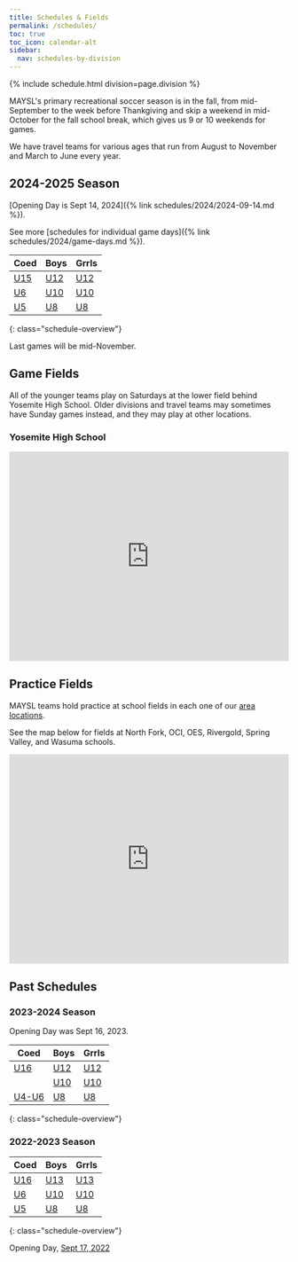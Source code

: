 ```yaml
---
title: Schedules & Fields
permalink: /schedules/
toc: true
toc_icon: calendar-alt
sidebar:
  nav: schedules-by-division
---
```


{% include schedule.html division=page.division %}

MAYSL's primary recreational soccer season is in the fall, from mid-September
to the week before Thankgiving and skip a weekend in mid-October for the fall
school break, which gives us 9 or 10 weekends for games.

We have travel teams for various ages that run from August to November and
March to June every year.


## 2024-2025 Season

[Opening Day is Sept 14, 2024]({% link schedules/2024/2024-09-14.md %}).

See more [schedules for individual game days]({% link schedules/2024/game-days.md %}).


| Coed | Boys      | Grrls
|-|-|-
| [U15](/schedules/2024/2024-U15-coed.html)  | [U12](/schedules/2024/2024-U12-boys.html) | [U12](/schedules/2024/2024-U12-girls.html)
| [U6](/schedules/2024/2024-U6-coed.html)    | [U10](/schedules/2024/2024-U10-boys.html) | [U10](/schedules/2024/2024-U10-girls.html)
| [U5](/schedules/2024/2024-U5-coed.html)    | [U8](/schedules/2024/2024-U8-boys.html)   | [U8](/schedules/2024/2024-U8-girls.html)
{: class="schedule-overview"}

Last games will be mid-November.


## Game Fields

All of the younger teams play on Saturdays at the lower field behind Yosemite High School.
Older divisions and travel teams may sometimes have Sunday games instead, and they may
play at other locations.


### Yosemite High School

<style>
  .google-maps {
    position: relative;
    padding-bottom: 75%; // This is the aspect ratio
    height: 0;
    overflow: hidden;
  }
  .google-maps iframe {
    position: absolute;
    top: 0;
    left: 0;
    width: 100% !important;
    height: 100% !important;
  }
</style>
<div class="google-maps">
<iframe src="https://www.google.com/maps/d/embed?mid=15DpY24JXKTKon10Baj6W7fcm1qhHobo&hl=en&ehbc=2E312F"
  width="640" height="480" style="border:0;" allowfullscreen loading="lazy">
</iframe>
</div>


## Practice Fields

MAYSL teams hold practice at school fields in each one of our [area locations](/contact/).

See the map below for fields at North Fork, OCI, OES, Rivergold, Spring Valley,
 and Wasuma schools.

<div class="google-maps">
<iframe src="https://www.google.com/maps/d/embed?mid=1oVM1rJL3HV5rjmAHLmw_nFI6uoPBHEw&ehbc=2E312F"
  width="640" height="480" style="border:0;" allowfullscreen loading="lazy">
</iframe>
</div>


## Past Schedules

### 2023-2024 Season

Opening Day was Sept 16, 2023.

| Coed | Boys      | Grrls
|-|-|-
| [U16](/schedules/2023/2023-U16-coed.html)  | [U12](/schedules/2023/2023-U12-boys.html) | [U12](/schedules/2023/2023-U12-girls.html)
|                                            | [U10](/schedules/2023/2023-U10-boys.html) | [U10](/schedules/2023/2023-U10-girls.html)
| [U4-U6](/schedules/2023/2023-U6-coed.html) | [U8](/schedules/2023/2023-U8-boys.html)   | [U8](/schedules/2023/2023-U8-girls.html)
{: class="schedule-overview"}


### 2022-2023 Season

| Coed | Boys      | Grrls
|-|-|-
| [U16](/schedules/2022/2022-U16-coed.html) | [U13](/schedules/2022/2022-U13-boys.html) | [U13](/schedules/2022/2022-U13-girls.html)
| [U6](/schedules/2022/2022-U6-coed.html)   | [U10](/schedules/2022/2022-U10-boys.html) | [U10](/schedules/2022/2022-U10-girls.html)
| [U5](/schedules/2022/2022-U5-coed.html)   | [U8](/schedules/2022/2022-U8-boys.html)   | [U8](/schedules/2022/2022-U8-girls.html)
{: class="schedule-overview"}

Opening Day, [Sept 17, 2022](/schedules/2022/2022-09-17.html)
